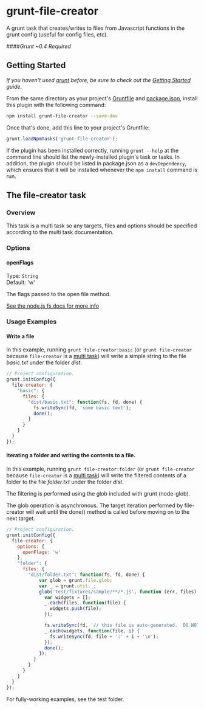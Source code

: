 grunt-file-creator
==================

A grunt task that creates/writes to files from Javascript functions in the grunt config (useful for config files, etc).

####_Grunt ~0.4 Required_

## Getting Started
_If you haven't used [grunt][] before, be sure to check out the [Getting Started][] guide._

From the same directory as your project's [Gruntfile][Getting Started] and [package.json][], install this plugin with the following command:

```bash
npm install grunt-file-creator --save-dev
```

Once that's done, add this line to your project's Gruntfile:

```js
grunt.loadNpmTasks('grunt-file-creator');
```

If the plugin has been installed correctly, running `grunt --help` at the command line should list the newly-installed plugin's task or tasks. In addition, the plugin should be listed in package.json as a `devDependency`, which ensures that it will be installed whenever the `npm install` command is run.

[grunt]: http://gruntjs.com/
[Getting Started]: https://github.com/gruntjs/grunt/blob/devel/docs/getting_started.md
[package.json]: https://npmjs.org/doc/json.html


## The file-creator task

### Overview

This task is a multi task so any targets, files and options should be specified according to the multi task documentation.

### Options

#### openFlags
Type: `String`  
Default: 'w'

The flags passed to the open file method.

[See the node.js fs docs for more info](http://nodejs.org/api/fs.html)

### Usage Examples

#### Write a file

In this example, running `grunt file-creator:basic` (or `grunt file-creator` because `file-creator` is a [multi task]()) will write a simple string to the file *basic.txt* under the folder *dist*.

```js
// Project configuration.
grunt.initConfig({
  file-creator: {
    "basic": {
      files: {
        "dist/basic.txt": function(fs, fd, done) {
          fs.writeSync(fd, 'some basic text');
          done();
        }
      }
    }
  }
});
```

#### Iterating a folder and writing the contents to a file.

In this example, running `grunt file-creator:folder` (or `grunt file-creator` because `file-creator` is a [multi task]()) will write the filtered contents of a folder to the file *folder.txt* under the folder *dist*.  

The filtering is performed using the glob included with grunt (node-glob).

The glob operation is asynchronous.  The target iteration performed by file-creator will wait until the done() method is called before moving on to the next target.

```js
// Project configuration.
grunt.initConfig({
  file-creator: {
    options: {
      openFlags: 'w'
    },
    "folder": {
      files: {
        "dist/folder.txt": function(fs, fd, done) {
            var glob = grunt.file.glob;
            var _ = grunt.util._;
            glob('test/fixtures/sample/**/*.js', function (err, files) {
              var widgets = [];
              _.each(files, function(file) {
                widgets.push(file);
              });

              fs.writeSync(fd, '// this file is auto-generated.  DO NOT MODIFY\n');
              _.each(widgets, function(file, i) {
                fs.writeSync(fd, file + ':' + i + '\n');
              });
              done();
            });
          }
        }
      }
    }
  }
});
```

For fully-working examples, see the test folder.